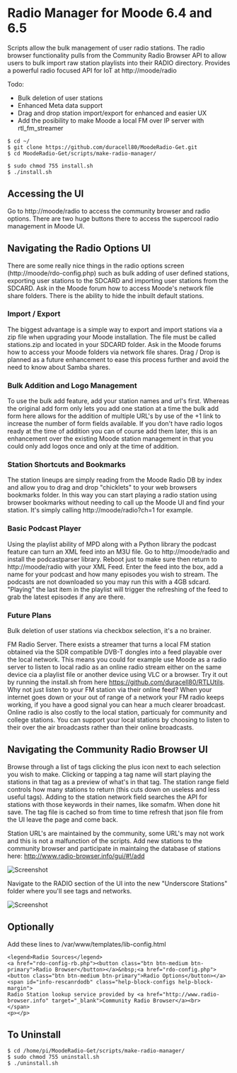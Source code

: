 # Radio Manager for Moode 6.4 and 6.5

Scripts allow the bulk management of user radio stations. The radio browser functionality pulls from the Community Radio Browser API to allow users to bulk import raw station playlists into their RADIO directory. Provides a powerful radio focused API for IoT at http://moode/radio

Todo:
- Bulk deletion of user stations
- Enhanced Meta data support
- Drag and drop station import/export for enhanced and easier UX
- Add the posibility to make Moode a local FM over IP server with rtl_fm_streamer

```
$ cd ~/
$ git clone https://github.com/duracell80/MoodeRadio-Get.git
$ cd MoodeRadio-Get/scripts/make-radio-manager/

$ sudo chmod 755 install.sh
$ ./install.sh
```

## Accessing the UI
Go to http://moode/radio to access the community browser and radio options. There are two huge buttons there to access the supercool radio management in Moode UI.

## Navigating the Radio Options UI
There are some really nice things in the radio options screen (http://moode/rdo-config.php) such as bulk adding of user defined stations, exporting user stations to the SDCARD and importing user stations from the SDCARD. Ask in the Moode forum how to access Moode's network file share folders. There is the ability to hide the inbuilt default stations.

### Import / Export
The biggest advantage is a simple way to export and import stations via a zip file when upgrading your Moode installation. The file must be called stations.zip and located in your SDCARD folder. Ask in the Moode forums how to access your Moode folders via network file shares. Drag / Drop is planned as a future enhancement to ease this process further and avoid the need to know about Samba shares.

### Bulk Addition and Logo Management
To use the bulk add feature, add your station names and url's first. Whereas the original add form only lets you add one station at a time the bulk add form here allows for the addition of multiple URL's by use of the +1 link to increase the number of form fields available. If you don't have radio logos ready at the time of addition you can of course add them later, this is an enhancement over the existing Moode station management in that you could only add logos once and only at the time of addition.

### Station Shortcuts and Bookmarks
The station lineups are simply reading from the Moode Radio DB by index and allow you to drag and drop "chicklets" to your web browsers bookmarks folder. In this way you can start playing a radio station using browser bookmarks without needing to call up the Moode UI and find your station. It's simply calling http://moode/radio?ch=1 for example.

### Basic Podcast Player
Using the playlist ability of MPD along with a Python library the podcast feature can turn an XML feed into an M3U file. Go to http://moode/radio and install the podcastparser library. Reboot just to make sure then return to http://moode/radio with your XML Feed. Enter the feed into the box, add a name for your podcast and how many episodes you wish to stream. The podcasts are not downloaded so you may run this with a 4GB sdcard. "Playing" the last item in the playlist will trigger the refreshing of the feed to grab the latest episodes if any are there.

### Future Plans
Bulk deletion of user stations via checkbox selection, it's a no brainer.

FM Radio Server. There exists a streamer that turns a local FM station obtained via the SDR compatible DVB-T dongles into a feed playable over the local network. This means you could for example use Moode as a radio server to listen to local radio as an online radio stream either on the same device cia a playlist file or another device using VLC or a browser. Try it out by running the install.sh from here https://github.com/duracell80/RTLUtils. Why not just listen to your FM station via their online feed? When your internet goes down or your out of range of a network your FM radio keeps working, if you have a good signal you can hear a much clearer broadcast. Online radio is also costly to the local station, particualy for community and college stations. You can support your local stations by choosing to listen to their over the air broadcasts rather than their online broadcasts.


## Navigating the Community Radio Browser UI
Browse through a list of tags clicking the plus icon next to each selection you wish to make. Clicking or tapping a tag name will start playing the stations in that tag as a preview of what's in that tag. The station range field controls how many stations to return (this cuts down on useless and less useful tags). Adding to the station network field searches the API for stations with those keywords in their names, like somafm. When done hit save. The tag file is cached so from time to time refresh that json file from the UI leave the page and come back.

Station URL's are maintained by the community, some URL's may not work and this is not a malfunction of the scripts. Add new stations to the community browser and participate in maintaing the database of stations here:
http://www.radio-browser.info/gui/#!/add


![Screenshot](https://raw.githubusercontent.com/duracell80/MoodeRadio-Get/master/scripts/make-radio-manager/001.png)



Navigate to the RADIO section of the UI into the new "Underscore Stations" folder where you'll see tags and networks.

![Screenshot](https://raw.githubusercontent.com/duracell80/MoodeRadio-Get/master/scripts/make-radio-manager/002.png)

## Optionally

Add these lines to /var/www/templates/lib-config.html
```
<legend>Radio Sources</legend>
<a href="rdo-config-rb.php"><button class="btn btn-medium btn-primary">Radio Browser</button></a>&nbsp;<a href="rdo-config.php"><button class="btn btn-medium btn-primary">Radio Options</button></a>
<span id="info-rescanrdodb" class="help-block-configs help-block-margin">
Radio Station lookup service provided by <a href="http://www.radio-browser.info" target="_blank">Community Radio Browser</a><br>
</span>
<p></p>
```



## To Uninstall
```
$ cd /home/pi/MoodeRadio-Get/scripts/make-radio-manager/
$ sudo chmod 755 uninstall.sh
$ ./uninstall.sh
```
